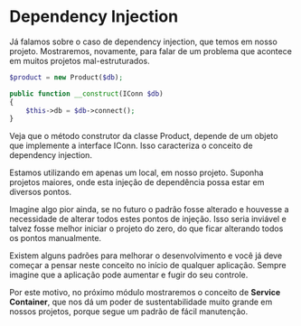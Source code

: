 # Dependency Injection

Já falamos sobre o caso de dependency injection, que temos em nosso projeto. Mostraremos, novamente, para falar de um problema que acontece em muitos projetos mal-estruturados.

```php
$product = new Product($db);
```

```php
public function __construct(IConn $db)
{
    $this->db = $db->connect();
}
```

Veja que o método construtor da classe Product, depende de um objeto que implemente a interface IConn. Isso caracteriza o conceito de dependency injection.

Estamos utilizando em apenas um local, em nosso projeto. Suponha projetos maiores, onde esta injeção de dependência possa estar em diversos pontos.

Imagine algo pior ainda, se no futuro o padrão fosse alterado e houvesse a necessidade de alterar todos estes pontos de injeção. Isso seria inviável e talvez fosse melhor iniciar o projeto do zero, do que ficar alterando todos os pontos manualmente.

Existem alguns padrões para melhorar o desenvolvimento e você já deve começar a pensar neste conceito no início de qualquer aplicação. Sempre imagine que a aplicação pode aumentar e fugir do seu controle.

Por este motivo, no próximo módulo mostraremos o conceito de **Service Container**, que nos dá um poder de sustentabilidade muito grande em nossos projetos, porque segue um padrão de fácil manutenção.